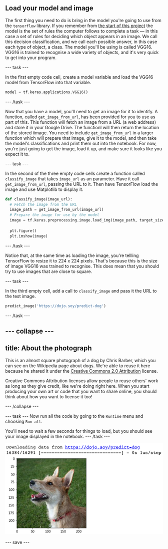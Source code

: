 ## Load your model and image
The first thing you need to do is bring in the model you're going to use from the `tensorflow` library. If you remember from [the start of this project](1) the model is the set of rules the computer follows to complete a task — in this case a set of rules for deciding which object appears in an image. We call this decision classification, and we call each possible answer, in this case each type of object, a class. The model you'll be using is called VGG16. VGG16 is trained to recognise a wide variety of objects, and it's very quick to get into your program.

--- task ---

In the first empty code cell, create a model variable and load the VGG16 model from TensorFlow into that variable.

```python
model = tf.keras.applications.VGG16()
```

--- /task ---

Now that you have a model, you'll need to get an image for it to identify. A function, called `get_image_from_url`, has been provided for you to use as part of this. This function will fetch an image from a URL (a web address) and store it in your Google Drive. The functionl will then return the location of the stored iimage. You need to include `get_image_from_url` in a larger function which will prepare that image, give it to the model, and then take the model's classifications and print them out into the notebook. For now, you're just going to get the image, load it up, and make sure it looks like you expect it to.

--- task ---

In the second of the three empty code cells create a function called `classify_image` that takes `image_url` as an parameter. Have it call `get_image_from_url`, passing the URL to it. Then have TensorFlow load the image and use Matplotlib to display it. 
```python
def classify_image(image_url):
  # Fetch the image from the URL
  image_path = get_image_from_url(image_url)
  # Prepare the image for use by the model
  image = tf.keras.preprocessing.image.load_img(image_path, target_size=(224, 224))

  plt.figure()
  plt.imshow(image)
```

--- /task ---

Notice that, at the same time as loading the image, you're tellling TensorFlow to resize it to 224 x 224 pixels. That's because this is the size of image VGG16 was trained to recognise. This does mean that you should try to use images that are close to square.

--- task ---

In the third empty cell, add a call to `classify_image` and pass it the URL to the test image.

```python
predict_image('https://dojo.soy/predict-dog')
```

--- /task ---

--- collapse ---
---
title: About the photograph
---

This is an almost square photograph of a dog by Chris Barber, which you can see on the Wikipedia page about dogs. We're able to reuse it here because he shared it under the [Creative Commons 2.0 Attribution](https://creativecommons.org/licenses/by/2.0/) license. 

Creative Commons Attribution licenses allow people to reuse others' work as long as they give credit, like we're doing right here. When you start producing your own art or code that you want to share online, you should think about how you want to license it too!

--- /collapse ---

--- task ---
Now run all the code by going to the `Runtime` menu and choosing `Run all`. 

You'll need to wait a few seconds for things to load, but you should see your image displayed in the notebook.
--- /task ---

![The output of the code: Text reading 'Downloading data from https://dojo.soy/predict-dog 16384/16291 [==============================] - 0s 1us/step' followed by an image of a dog with numbered axies for the width and height of the image.](images/load_image.png)

--- save ---